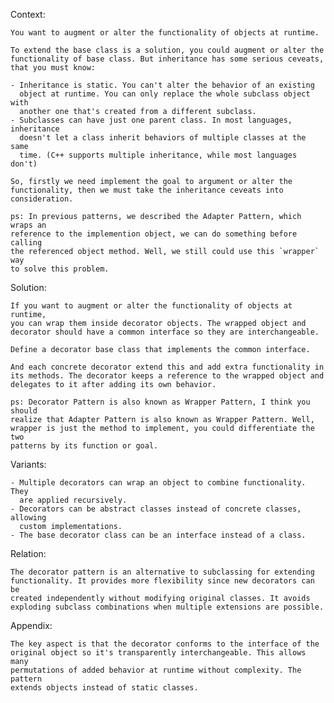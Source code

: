 Context: 

    You want to augment or alter the functionality of objects at runtime.

    To extend the base class is a solution, you could augment or alter the 
    functionality of base class. But inheritance has some serious ceveats,
    that you must know:

    - Inheritance is static. You can't alter the behavior of an existing
      object at runtime. You can only replace the whole subclass object with
      another one that's created from a different subclass.
    - Subclasses can have just one parent class. In most languages, inheritance
      doesn't let a class inherit behaviors of multiple classes at the same
      time. (C++ supports multiple inheritance, while most languages don't)
    
    So, firstly we need implement the goal to argument or alter the 
    functionality, then we must take the inheritance ceveats into 
    consideration.

    ps: In previous patterns, we described the Adapter Pattern, which wraps an 
    reference to the implemention object, we can do something before calling
    the referenced object method. Well, we still could use this `wrapper` way
    to solve this problem.

Solution: 

    If you want to augment or alter the functionality of objects at runtime,
    you can wrap them inside decorator objects. The wrapped object and 
    decorator should have a common interface so they are interchangeable.

    Define a decorator base class that implements the common interface. 
    
    And each concrete decorator extend this and add extra functionality in 
    its methods. The decorator keeps a reference to the wrapped object and 
    delegates to it after adding its own behavior.

    ps: Decorator Pattern is also known as Wrapper Pattern, I think you should
    realize that Adapter Pattern is also known as Wrapper Pattern. Well, 
    wrapper is just the method to implement, you could differentiate the two
    patterns by its function or goal.

Variants:

    - Multiple decorators can wrap an object to combine functionality. They 
      are applied recursively.
    - Decorators can be abstract classes instead of concrete classes, allowing 
      custom implementations.
    - The base decorator class can be an interface instead of a class.

Relation: 

    The decorator pattern is an alternative to subclassing for extending 
    functionality. It provides more flexibility since new decorators can be 
    created independently without modifying original classes. It avoids 
    exploding subclass combinations when multiple extensions are possible.


Appendix:

    The key aspect is that the decorator conforms to the interface of the 
    original object so it's transparently interchangeable. This allows many 
    permutations of added behavior at runtime without complexity. The pattern 
    extends objects instead of static classes.
